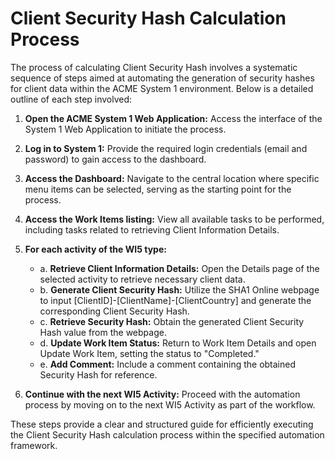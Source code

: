 # Client Security Hash Calculation Process

The process of calculating Client Security Hash involves a systematic sequence of steps aimed at automating the generation of security hashes for client data within the ACME System 1 environment. Below is a detailed outline of each step involved:

1. **Open the ACME System 1 Web Application:** Access the interface of the System 1 Web Application to initiate the process.

2. **Log in to System 1:** Provide the required login credentials (email and password) to gain access to the dashboard.

3. **Access the Dashboard:** Navigate to the central location where specific menu items can be selected, serving as the starting point for the process.

4. **Access the Work Items listing:** View all available tasks to be performed, including tasks related to retrieving Client Information Details.

5. **For each activity of the WI5 type:**
   - a. **Retrieve Client Information Details:** Open the Details page of the selected activity to retrieve necessary client data.
   - b. **Generate Client Security Hash:** Utilize the SHA1 Online webpage to input [ClientID]-[ClientName]-[ClientCountry] and generate the corresponding Client Security Hash.
   - c. **Retrieve Security Hash:** Obtain the generated Client Security Hash value from the webpage.
   - d. **Update Work Item Status:** Return to Work Item Details and open Update Work Item, setting the status to "Completed."
   - e. **Add Comment:** Include a comment containing the obtained Security Hash for reference.

6. **Continue with the next WI5 Activity:** Proceed with the automation process by moving on to the next WI5 Activity as part of the workflow.

These steps provide a clear and structured guide for efficiently executing the Client Security Hash calculation process within the specified automation framework.

